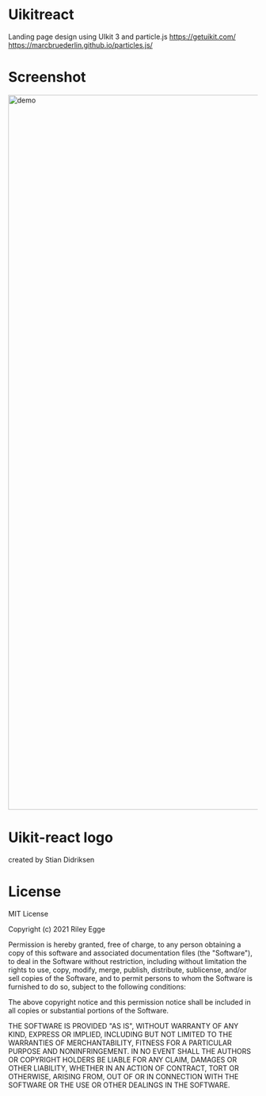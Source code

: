 # Uikitreact
Landing page design using UIkit 3 and particle.js
https://getuikit.com/
https://marcbruederlin.github.io/particles.js/

# Screenshot
<img width="1440" alt="demo" src="https://user-images.githubusercontent.com/19999634/112697189-53378580-8e44-11eb-8b53-ec720b0de0bb.png">


# Uikit-react logo
created by Stian Didriksen

# License 
MIT License

Copyright (c) 2021 Riley Egge

Permission is hereby granted, free of charge, to any person obtaining a copy
of this software and associated documentation files (the "Software"), to deal
in the Software without restriction, including without limitation the rights
to use, copy, modify, merge, publish, distribute, sublicense, and/or sell
copies of the Software, and to permit persons to whom the Software is
furnished to do so, subject to the following conditions:

The above copyright notice and this permission notice shall be included in all
copies or substantial portions of the Software.

THE SOFTWARE IS PROVIDED "AS IS", WITHOUT WARRANTY OF ANY KIND, EXPRESS OR
IMPLIED, INCLUDING BUT NOT LIMITED TO THE WARRANTIES OF MERCHANTABILITY,
FITNESS FOR A PARTICULAR PURPOSE AND NONINFRINGEMENT. IN NO EVENT SHALL THE
AUTHORS OR COPYRIGHT HOLDERS BE LIABLE FOR ANY CLAIM, DAMAGES OR OTHER
LIABILITY, WHETHER IN AN ACTION OF CONTRACT, TORT OR OTHERWISE, ARISING FROM,
OUT OF OR IN CONNECTION WITH THE SOFTWARE OR THE USE OR OTHER DEALINGS IN THE
SOFTWARE.
